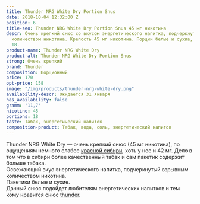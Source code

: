 ```yaml
---
title: Thunder NRG White Dry Portion Snus
date: 2018-10-04 12:32:00 Z
position: 6
title-seo: Thunder NRG White Dry Portion Snus 45 мг никотина
descr: Очень крепкий снюс со вкусом энергетического напитка, подчеркнутый взрывным
  количеством никотина. Крепость 45 мг никотина. Порции белые и сухие, их в банке
  18.
product-name: Thunder NRG White Dry
product-alt: Thunder NRG White Dry Portion Snus
strong: Очень крепкий
brand: Thunder
composition: Порционный
price: 170
opt-price: 158
image: "/img/products/thunder-nrg-white-dry.png"
availability-descr: Ожидается 31 января
has_availability: false
gramm: '11,7'
nicotine: 45
portions: 18
taste: Табак, энергетический напиток
composition-product: Табак, вода, соль, энергетический напиток
---
```


Thunder NRG White Dry — очень крепкий снюс (45 мг никотина), по ощущениям немного слабее [красной сибири](/siberia-white), хоть у нее и 42 мг. Дело в том что в сибири более качественный табак и сам пакетик содержит больше табака.<br>
Освежающий вкус энергетического напитка, подчеркнутый взрывным количеством никотина.<br>
Пакетики белые и сухие.<br>
Данный снюс подойдет любителям энергетических напитков и тем кому нравится снюс [thunder](/thunder).